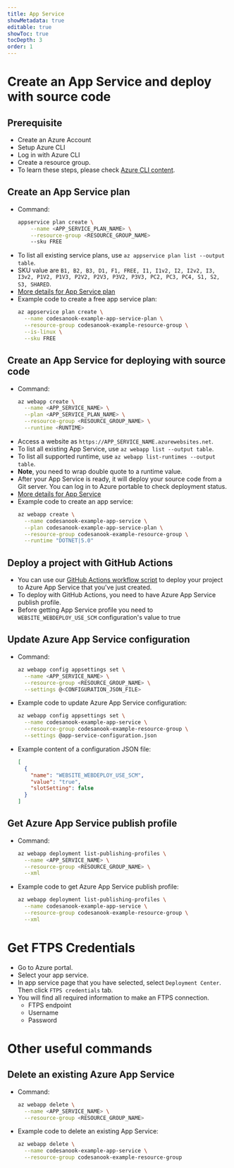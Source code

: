 ```yaml
---
title: App Service
showMetadata: true
editable: true
showToc: true
tocDepth: 3
order: 1
---
```


# Create an App Service and deploy with source code

## Prerequisite
- Create an Azure Account
- Setup Azure CLI
- Log in with Azure CLI
- Create a resource group.
- To learn these steps, please check [Azure CLI content](/cloud-hosting/azure/azure-cli).

## Create an App Service plan
- Command:
  ```sh
  appservice plan create \
      --name <APP_SERVICE_PLAN_NAME> \
      --resource-group <RESOURCE_GROUP_NAME>
      --sku FREE
  ```
- To list all existing service plans, use `az appservice plan list --output table`.
- SKU value are `B1, B2, B3, D1, F1, FREE, I1, I1v2, I2, I2v2, I3, I3v2, P1V2, P1V3, P2V2, P2V3, P3V2, P3V3, PC2, PC3, PC4, S1, S2, S3, SHARED`.
- [More details for App Service plan](https://docs.microsoft.com/en-us/cli/azure/appservice/plan?view=azure-cli-latest)
- Example code to create a free app service plan:
  ```sh
  az appservice plan create \
    --name codesanook-example-app-service-plan \
    --resource-group codesanook-example-resource-group \
    --is-linux \
    --sku FREE
  ```

## Create an App Service for deploying with source code
- Command:
  ```sh
  az webapp create \
    --name <APP_SERVICE_NAME> \
    --plan <APP_SERVICE_PLAN_NAME> \
    --resource-group <RESOURCE_GROUP_NAME> \
    --runtime <RUNTIME>
  ```
- Access a website as `https://APP_SERVICE_NAME.azurewebsites.net`.
- To list all existing App Service, use `az webapp list --output table`.
- To list all supported runtime, use `az webapp list-runtimes --output table`.
- **Note**, you need to wrap double quote to a runtime value.
- After your App Service is ready, it will deploy your source code from a Git server. You can log in to Azure portable to check deployment status.
- [More details for App Service](https://docs.microsoft.com/en-us/cli/azure/webapp?view=azure-cli-latest)
- Example code to create an app service:
  ```sh
  az webapp create \
    --name codesanook-example-app-service \
    --plan codesanook-example-app-service-plan \
    --resource-group codesanook-example-resource-group \
    --runtime "DOTNET|5.0"
  ```

## Deploy a project with GitHub Actions
- You can use our [GitHub Actions workflow script](https://www.dotnetthailand.com/programming-cookbook/github-actions/deploy-dotnet-app-to-azure-app-service) to deploy your project to Azure App Service that you've just created.
- To deploy with GitHub Actions, you need to have Azure App Service publish profile.
- Before getting App Service profile you need to `WEBSITE_WEBDEPLOY_USE_SCM` configuration's value to true

## Update Azure App Service configuration
- Command:
  ```sh
  az webapp config appsettings set \
    --name <APP_SERVICE_NAME> \
    --resource-group <RESOURCE_GROUP_NAME> \
    --settings @<CONFIGURATION_JSON_FILE>
  ```
- Example code to update Azure App Service configuration:
  ```sh
  az webapp config appsettings set \
    --name codesanook-example-app-service \
    --resource-group codesanook-example-resource-group \
    --settings @app-service-configuration.json
  ```
- Example content of a configuration JSON file:
  ```json
  [
    {
      "name": "WEBSITE_WEBDEPLOY_USE_SCM",
      "value": "true",
      "slotSetting": false
    }
  ]
  ```

## Get Azure App Service publish profile
- Command:
  ```sh
  az webapp deployment list-publishing-profiles \
    --name <APP_SERVICE_NAME> \
    --resource-group <RESOURCE_GROUP_NAME> \
    --xml
  ```
- Example code to get Azure App Service publish profile:
  ```sh
  az webapp deployment list-publishing-profiles \
    --name codesanook-example-app-service \
    --resource-group codesanook-example-resource-group \
    --xml
  ```

# Get FTPS Credentials
- Go to Azure portal.
- Select your app service.
- In app service page that you have selected, select `Deployment Center`. Then click `FTPS credentials` tab.
- You will find all required information to make an FTPS connection.
  - FTPS endpoint
  - Username
  - Password

# Other useful commands

## Delete an existing Azure App Service
- Command:
  ```sh
  az webapp delete \
    --name <APP_SERVICE_NAME> \
    --resource-group <RESOURCE_GROUP_NAME>
  ```
- Example code to delete an existing App Service:
  ```sh
  az webapp delete \
    --name codesanook-example-app-service \
    --resource-group codesanook-example-resource-group
  ```
